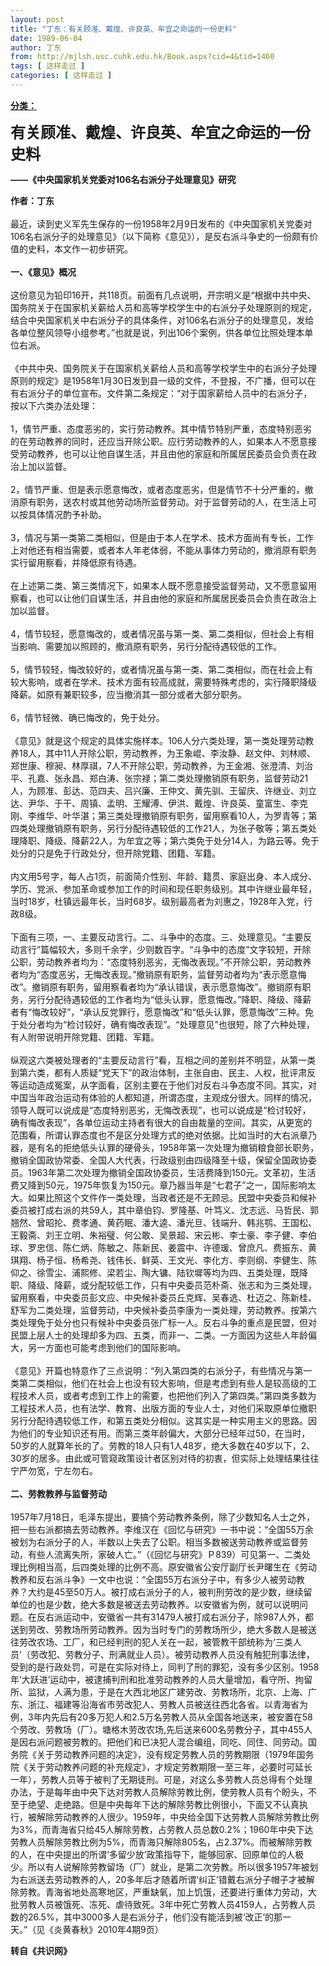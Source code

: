 ```yaml
---
layout: post
title: "丁东：有关顾准、戴煌、许良英、牟宜之命运的一份史料"
date: 1989-06-04
author: 丁东
from: http://mjlsh.usc.cuhk.edu.hk/Book.aspx?cid=4&tid=1460
tags: [ 这样走过 ]
categories: [ 这样走过 ]
---
```


<div style="margin: 15px 10px 10px 0px;">
 <div>
  <span id="ctl00_ContentPlaceHolder1_chapter1_SubjectLabel" style="font-weight:bold;text-decoration:underline;">
   分类：
  </span>
 </div>
 <p>
  <strong>
   <font size="5">
    有关顾准、戴煌、许良英、牟宜之命运的一份史料
   </font>
  </strong>
 </p>
 <p>
  <strong>
   ——《中央国家机关党委对106名右派分子处理意见》研究
  </strong>
 </p>
 <p>
  <strong>
   作者：丁东
   <br/>
  </strong>
  <br/>
  最近，读到史义军先生保存的一份1958年2月9日发布的《中央国家机关党委对106名右派分子的处理意见》（以下简称《意见》），是反右派斗争史的一份颇有价值的史料，本文作一初步研究。
  <br/>
  <br/>
  <strong>
   一、《意见》概况
   <br/>
  </strong>
  <br/>
  这份意见为铅印16开，共118页。前面有几点说明，开宗明义是“根据中共中央、国务院关于在国家机关薪给人员和高等学校学生中的右派分子处理原则的规定，结合中央国家机关中右派分子的具体条件，对106名右派分子的处理意见，发给各单位整风领导小组参考。”也就是说，列出106个案例，供各单位比照处理本单位右派。
  <br/>
  <br/>
  《中共中央、国务院关于在国家机关薪给人员和高等学校学生中的右派分子处理原则的规定》是1958年1月30日发到县一级的文件，不登报，不广播，但可以在有右派分子的单位宣布。文件第二条规定：“对于国家薪给人员中的右派分子，按以下六类办法处理：
  <br/>
  <br/>
  1，情节严重、态度恶劣的，实行劳动教养。其中情节特别严重，态度特别恶劣的在劳动教养的同时，还应当开除公职。应行劳动教养的人，如果本人不愿意接受劳动教养，也可以让他自谋生活，并且由他的家庭和所属居民委员会负责在政治上加以监督。
  <br/>
  <br/>
  2，情节严重、但是表示愿意悔改，或者态度恶劣，但是情节不十分严重的，撤消原有职务，送农村或其他劳动场所监督劳动。对于监督劳动的人，在生活上可以按具体情况酌予补助。
  <br/>
  <br/>
  3，情况与第一类第二类相似，但是由于本人在学术、技术方面尚有专长，工作上对他还有相当需要，或者本人年老体弱，不能从事体力劳动的，撤消原有职务实行留用察看，并降低原有待遇。
  <br/>
  <br/>
  在上述第二类、第三类情况下，如果本人既不愿意接受监督劳动，又不愿意留用察看，也可以让他们自谋生活，并且由他的家庭和所属居民委员会负责在政治上加以监督。
  <br/>
  <br/>
  4，情节较轻，愿意悔改的，或者情况虽与第一类、第二类相似，但社会上有相当影响、需要加以照顾的，撤消原有职务，另行分配待遇较低的工作。
  <br/>
  <br/>
  5，情节较轻，悔改较好的，或者情况虽与第一类、第二类相似，而在社会上有较大影响，或者在学术、技术方面有较高成就，需要特殊考虑的，实行降职降级降薪。如原有兼职较多，应当撤消其一部分或者大部分职务。
  <br/>
  <br/>
  6，情节轻微、确已悔改的，免于处分。
  <br/>
  <br/>
  《意见》就是这个规定的具体实施样本。106人分六类处理，第一类处理劳动教养18人，其中11人开除公职，劳动教养，为王象崐、李汝静、赵文仲、刘林顺、郑世康、穆昶、林厚祺，7人不开除公职，劳动教养，为王金湘、张澄清、刘治平、孔嘉、张永昌、郑白涛、张宗禄；第二类处理撤销原有职务，监督劳动21人，为顾准、彭达、范四夫、吕兴廉、王仲文、黄先驯、王留庆、许继业、刘立达、尹华、于干、周镇、孟明、王耀溥、伊洪、戴煌、许良英、童富生、李克刚、李维华、叶华湛；第三类处理撤销原有职务，留用察看10人，为罗青等；第四类处理撤销原有职务，另行分配待遇较低的工作21人，为张子敬等；第五类处理降职、降级、降薪22人，为牟宜之等；第六类免于处分14人，为路云等。免于处分的只是免于行政处分，但开除党籍、团籍、军籍。
  <br/>
  <br/>
  内文用5号字，每人占1页，前面简介性别、年龄、籍贯、家庭出身、本人成分、学历、党派、参加革命或参加工作的时间和现任职务级别。其中许继业最年轻，当时18岁，杜镇远最年长，当时68岁。级别最高者为刘惠之，1928年入党，行政8级。
  <br/>
  <br/>
  下面有三项，一、主要反动言行。二、斗争中的态度。三、处理意见。“主要反动言行”篇幅较大，多则千余字，少则数百字。“斗争中的态度”文字较短，开除公职，劳动教养者均为：“态度特别恶劣，无悔改表现。”不开除公职，劳动教养者均为“态度恶劣，无悔改表现。”撤销原有职务，监督劳动者均为“表示愿意悔改”。撤销原有职务，留用察看者均为“承认错误，表示愿意悔改”。撤销原有职务，另行分配待遇较低的工作者均为“低头认罪，愿意悔改。”降职、降级、降薪者有“悔改较好”，“承认反党罪行，愿意悔改”和“低头认罪，愿意悔改”三种。免于处分者均为“检讨较好，确有悔改表现”。“处理意见”也很短，除了六种处理，有人附带说明开除党籍、团籍、军籍。
  <br/>
  <br/>
  纵观这六类被处理者的“主要反动言行”看，互相之间的差别并不明显，从第一类到第六类，都有人质疑“党天下”的政治体制，主张自由、民主、人权，批评肃反等运动造成冤案，从字面看，区别主要在于他们对反右斗争态度不同。其实，对中国当年政治运动有体验的人都知道，所谓态度，主观成分很大。同样的情况，领导人既可以说成是“态度特别恶劣，无悔改表现”，也可以说成是“检讨较好，确有悔改表现”，各单位运动主持者有很大的自由裁量的空间。其实，从更宽的范围看，所谓认罪态度也不是区分处理方式的绝对依据。比如当时的大右派章乃器，是有名的拒绝低头认罪的硬骨头，1958年第一次处理为撤销粮食部长职务，撤销全国政协常委、全国人大代表，行政级别由四级降至十级，保留全国政协委员。1963年第二次处理为撤销全国政协委员，生活费降到150元。文革初，生活费又降到50元，1975年恢复为150元。章乃器当年是“七君子”之一，国际影响太大。如果比照这个文件作一类处理，当政者还是不无顾忌。民盟中央委员和候补委员被打成右派的共59人，其中章伯钧、罗隆基、叶笃义、沈志远、马哲民、郭翘然、曾昭抡、费孝通、黄药眠、潘大逵、潘光旦、钱端升、韩兆鹗、王国松、王毅斋、刘王立明、朱裕璧、何公敢、吴景超、宋云彬、李士豪、李子健、李伯球、罗忠信、陈仁炳、陈敏之、陈新民、姜震中、许德瑗、曾庶凡、费振东、黄琪翔、杨子恒、杨希尧、钱伟长、鲜英、王文光、李化方、李则纲、李健生、陈仰之、徐雪尘、浦熙修、梁若尘、陶大镛、陆钦墀等均为四、五类处理，既降职、降级、降薪，或分配较低工作，只有中央委员范朴斋、张志和为三类处理，留用察看，中央委员彭文应、中央候补委员丘克辉、吴春选、杜迈之、陈新桂、舒军为二类处理，监督劳动，中央候补委员李康为一类处理，劳动教养。按第六类处理免于处分也只有候补中央委员张广标一人。反右斗争的重点是民盟，但对民盟上层人士的处理却多为四、五类，而非一、二类。一方面因为这些人年龄偏大，另一方面也可能考虑到他们的国际影响。
  <br/>
  <br/>
  《意见》开篇也特意作了三点说明：“列入第四类的右派分子，有些情况与第一类第二类相似，他们在社会上也没有较大影响，但是考虑到有些人是较高级的工程技术人员，或者考虑到工作上的需要，也把他们列入了第四类。”第四类多数为工程技术人员，也有法学、教育、出版方面的专业人士，对他们采取原单位撤职另行分配待遇较低工作，和第五类处分相似。这其实是一种实用主义的思路。因为他们的专业知识还有用。而第三类年龄偏大，大部分已经年过50，在当时，50岁的人就算年长的了。劳教的18人只有1人48岁，绝大多数在40岁以下，2、30岁的居多。由此或可管窥政策设计者区别对待的初衷，但实际上处理结果往往宁严勿宽，宁左勿右。
  <br/>
  <br/>
  <strong>
   二、劳教教养与监督劳动
   <br/>
  </strong>
  <br/>
  1957年7月18日，毛泽东提出，要搞个劳动教养条例，除了少数知名人士之外，把一些右派都搞去劳动教养。李维汉在《回忆与研究》一书中说：“全国55万余被划为右派分子的人，半数以上失去了公职。相当多数被送劳动教养或监督劳动，有些人流离失所，家破人亡。”（《回忆与研究》Ｐ839）可见第一、二类处理比例相当高，后四类处理的比例不高。原安徽省公安厅副厅长尹曙生在《劳动教养和反右派斗争》一文中也说：“全国55万右派分子中，有多少人被劳动教养？大约是45至50万人。被打成右派分子的人，被判刑劳改的是少数，继续留单位的也是少数，绝大多数是被送去劳动教养。以安徽省为例，就可以说明问题。在反右派运动中，安徽省一共有31479人被打成右派分子，除987人外，都送到劳改、劳教场所劳动教养。因为当时专门的劳教场所少，绝大多数人是被送往劳改农场、工厂，和已经判刑的犯人关在一起，被管教干部统称为‘三类人员’（劳改犯、劳教分子、刑满就业人员）。被劳动教养人员没有触犯刑事法律，受到的是行政处罚，可是在实际对待上，同判了刑的罪犯，没有多少区别。1958年‘大跃进’运动中，被逮捕判刑和批准劳动教养的人员大量增加，看守所、拘留所、监狱，人满为患，于是在大西北地区广建劳改、劳教场所，北京、上海、广东、浙江、福建等沿海省市劳改犯人、劳教人员被送往西北各省。以青海省为例，3年内先后有20多万犯人和2.5万名劳教人员从全国各地送来，被安置在58个劳改、劳教场（厂）。塘格木劳改农场,先后送来600名劳教分子，其中455人是因右派问题被劳教的。把他们和已决犯人混合编组，同吃、同住、同劳动。国务院《关于劳动教养问题的决定》，没有规定劳教人员的劳教期限（1979年国务院《关于劳动教养问题的补充规定》，才规定劳教期限一至三年，必要时可延长一年），劳教人员等于被判了无期徒刑。可是，对这么多劳教人员总得有个处理办法，于是每年由中央下达对劳教人员解除劳教比例，使劳教人员有个盼头，不至于绝望、走绝路。但是中央每年下达的解除劳教比例很小，下面又不认真执行，被解除劳动教养的人很少。1959年，中央给全国下达劳教人员解除劳教比例为3%，而青海省只给45人解除劳教，占劳教人员总数0.2%；1960年中央下达劳教人员解除劳教比例为5%，而青海只解除805名，占2.37%。而被解除劳教的人，在中央提出的所谓‘多留少放’政策指导下，能够回家、回原单位的人极少。所以有人说解除劳教留场（厂）就业，是第二次劳教。所以很多1957年被划为右派送去劳动教养的人，20多年后才随着所谓‘纠正’错戴右派分子帽子才被解除劳教。青海省地处高寒地区，严重缺氧，加上饥饿，还要进行重体力劳动，大批劳教人员被饿死、冻死、虐待致死。3年中死亡劳教人员4159人，占劳教人员数的26.5%，其中3000多人是右派分子，他们没有能活到被‘改正’的那一天。”（见《炎黄春秋》2010年4期9页）
 </p>
 <p>
  <strong>
   转自《共识网》
  </strong>
 </p>
</div>

